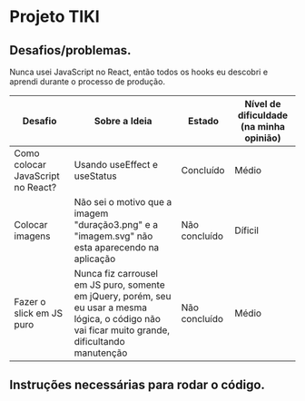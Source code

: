 # Projeto TIKI

## Desafios/problemas.

Nunca usei JavaScript no React, então todos os hooks eu descobri e aprendi durante o processo de produção.

| Desafio | Sobre a Ideia                                      | Estado    | Nível de dificuldade (na minha opinião) |
|-----------------|-----------------------------------------------------|-----------|--------------------|
|  Como colocar JavaScript no React?  | Usando useEffect e useStatus | Concluído | Médio |
|  Colocar imagens  | Não sei o motivo que a imagem "duração3.png" e a "imagem.svg" não esta aparecendo na aplicação | Não concluído | Díficil |
|  Fazer o slick em JS puro  | Nunca fiz carrousel em JS puro, somente em jQuery, porém, seu eu usar a mesma lógica, o código não vai ficar muito grande, dificultando manutenção  | Não concluído | Médio |

## Instruções necessárias para rodar o código.

